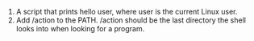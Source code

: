 1. A script that prints hello user, where user is the current Linux user.
2. Add /action to the PATH. /action should be the last directory the shell looks into when looking for a program.
